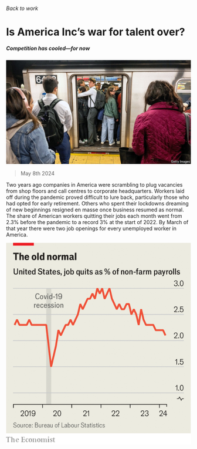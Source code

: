 ###### Back to work

# Is America Inc’s war for talent over? 

##### Competition has cooled—for now 

![image](images/20240511_WBP501.jpg) 

> May 8th 2024 

Two years ago companies in America were scrambling to plug vacancies from shop floors and call centres to corporate headquarters. Workers laid off during the pandemic proved difficult to lure back, particularly those who had opted for early retirement. Others who spent their lockdowns dreaming of new beginnings resigned en masse once business resumed as normal. The share of American workers quitting their jobs each month went from 2.3% before the pandemic to a record 3% at the start of 2022. By March of that year there were two job openings for every unemployed worker in America.

![image](images/20240511_WBC143.png) 


